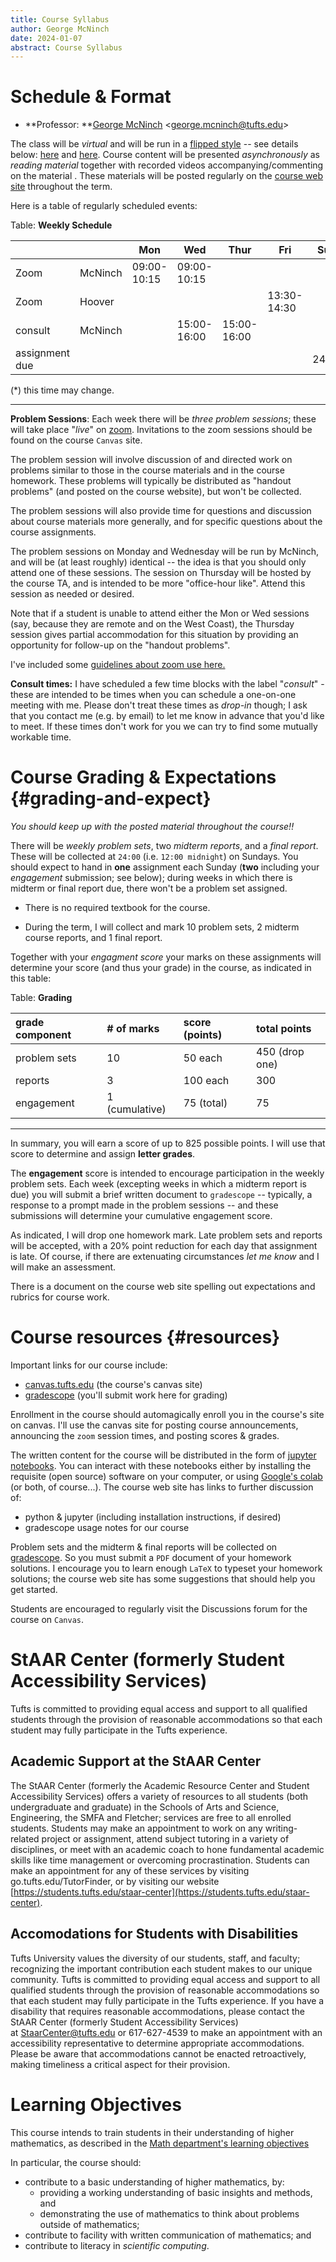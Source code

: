 ```yaml
---
title: Course Syllabus
author: George McNinch
date: 2024-01-07
abstract: Course Syllabus 
---
```



# Schedule & Format

- **Professor: **[George McNinch](http://gmcninch.math.tufts.edu)
  <<george.mcninch@tufts.edu>>


The class will be *virtual* and will be run in a [flipped style] --
see details below: [here](#grading-and-expect) and
[here](#resources). Course content will be presented *asynchronously*
as *reading material* together with recorded videos
accompanying/commenting on the material . These materials will be
posted regularly on the [course web site] throughout the term.


Here is a table of regularly scheduled events:

Table: **Weekly Schedule**

|                |         |         Mon |         Wed |        Thur |         Fri |   Sun |
|----------------|---------|-------------|-------------|-------------|-------------|-------|
| Zoom           | McNinch | 09:00-10:15 | 09:00-10:15 |             |             |       |
| Zoom           | Hoover  |             |             |             | 13:30-14:30 |       |
| consult        | McNinch |             | 15:00-16:00 | 15:00-16:00 |             |       |
| assignment due |         |             |             |             |             | 24:00 |

(*) this time may change.

-----

**Problem Sessions**: Each week there will be *three problem sessions*;
these will take place "*live*" on
[zoom](https://www.zoom.com). Invitations to the zoom sessions should
be found on the course ``Canvas`` site.

The problem session will involve discussion of and directed work on
problems similar to those in the course materials and in the course
homework. These problems will typically be distributed as "handout
problems" (and posted on the course website), but won't be collected.

The problem sessions will also provide time for questions and
discussion about course materials more generally, and for specific
questions about the course assignments.

The problem sessions on Monday and Wednesday will be run by McNinch,
and will be (at least roughly) identical -- the idea is that you should
only attend one of these sessions.  The session on Thursday will be
hosted by the course TA, and is intended to be more "office-hour
like". Attend this session as needed or desired.

Note that if a student is unable to attend either the Mon or Wed
sessions (say, because they are remote and on the West Coast), the
Thursday session gives partial accommodation for this situation by
providing an opportunity for follow-up on the "handout problems".


I've included some [guidelines about zoom use
here.](/course-info/03a-resources--zoom.html)


**Consult times:** I have scheduled a few time blocks with the label
"*consult*" - these are intended to be times when you can schedule a
one-on-one meeting with me.  Please don't treat these times as
*drop-in* though; I ask that you contact me (e.g. by email) to let me
know in advance that you'd like to meet. If these times don't work for
you we can try to find some mutually workable time.

[flipped style]: https://en.wikipedia.org/wiki/Flipped_classroom
[tufts.box.com]:   http://tufts.box.com
[course web site]: https://gmcninch-tufts.github.io/math87-fall2020/
[canvas]:          http]://canvas.tufts.edu
[Google's colab]:  https://colab.research.google.com/
[canvas page]:     http]://canvas.tufts.edu


# Course Grading & Expectations   {#grading-and-expect}

*You should keep up with the posted material throughout the  course!!*

There will be *weekly problem sets*, two *midterm reports*, and a
*final report*. These will be collected at ``24:00`` (i.e. ``12:00
midnight``) on Sundays. You should expect to hand in **one** assignment each
Sunday (**two** including your *engagement* submission; see below);
during weeks in which there is midterm or final report due, there
won't be a problem set assigned.


- There is no required textbook for the course.

- During the term, I will collect and mark 10 problem sets, 2 midterm
  course reports, and 1 final report.

Together with your *engagment score* your marks on these assignments
will determine your score (and thus your grade) in the course, as
indicated in this table:


Table: **Grading**

| grade component | # of marks     | score (points) | total points   |
| :-----------    | :---------     | :------------  | :-----------   |
| problem sets    | 10             | 50 each        | 450 (drop one) |
| reports         | 3              | 100 each       | 300            |
| engagement      | 1 (cumulative) | 75 (total)     | 75             |

-------

In summary, you will earn a score of up to 825 possible points. I will
use that score to determine and assign **letter grades**.
       
The **engagement** score is intended to encourage participation in the
weekly problem sets.  Each week (excepting weeks in which a midterm
report is due) you will submit a brief written document to
``gradescope`` -- typically, a response to a prompt made in the
problem sessions -- and these submissions will determine your
cumulative engagement score.

As indicated, I will drop one homework mark.  Late problem sets and
reports will be accepted, with a 20% point reduction for each day that
assignment is late. Of course, if there are extenuating circumstances
*let me know* and I will make an assessment.

There is a document on the course web site spelling out expectations
and rubrics for course work.

# Course resources {#resources}

Important links for our course include:

-  [canvas.tufts.edu] (the course's canvas site)
-  [gradescope] (you'll submit work here for grading)

Enrollment in the course should automagically enroll you in the
course's site on canvas. I'll use the canvas site for posting course
announcements, announcing the ``zoom`` session times, and posting
scores & grades.

[canvas.tufts.edu]: http://canvas.tufts.edu
[gradescope]: http://www.gradescope.com
<!-- [piazza]: http://piazza.com/tufts/fall2020/math0087 -->
[course-page]: https://gmcninch-tufts.github.io/tufts-math87-fall2020/

The written content for the course will be distributed in the form of
[jupyter notebooks]. You can interact with these notebooks either by
installing the requisite (open source) software on your computer, or
using [Google's colab] (or both, of course...). The course web site
has links to further discussion of:

- python & jupyter (including installation instructions, if desired)
- gradescope usage notes for our course
   
[jupyter notebooks]: https://jupyter.org/

Problem sets and the midterm & final reports will be collected on
[gradescope]. So you must submit a ``PDF`` document of your homework
solutions. I encourage you to learn enough ``LaTeX`` to typeset your
homework solutions; the course web site has some suggestions that
should help you get started.

Students are encouraged to regularly visit the Discussions forum for
the course on ``Canvas``.




# StAAR Center (formerly Student Accessibility Services)

Tufts is committed to providing equal access and support to all
qualified students through the provision of reasonable accommodations
so that each student may fully participate in the Tufts experience.

## Academic Support at the StAAR Center

The StAAR Center (formerly the Academic Resource Center and Student
Accessibility Services) offers a variety of resources to all students
(both undergraduate and graduate) in the Schools of Arts and Science,
Engineering, the SMFA and Fletcher; services are free to all enrolled
students. Students may make an appointment to work on any
writing-related project or assignment, attend subject tutoring in a
variety of disciplines, or meet with an academic coach to hone
fundamental academic skills like time management or overcoming
procrastination. Students can make an appointment for any of these
services by visiting go.tufts.edu/TutorFinder, or by visiting our
website
[https://students.tufts.edu/staar-center](https://students.tufts.edu/staar-center).



## Accomodations for Students with Disabilities

Tufts University values the diversity of our students, staff, and
faculty; recognizing the important contribution each student makes to
our unique community. Tufts is committed to providing equal access and
support to all qualified students through the provision of reasonable
accommodations so that each student may fully participate in the Tufts
experience. If you have a disability that requires reasonable
accommodations, please contact the StAAR Center (formerly Student
Accessibility Services)
at [StaarCenter@tufts.edu](mailto:StaarCenter@tufts.edu) or 617-627-4539 to
make an appointment with an accessibility representative to determine
appropriate accommodations. Please be aware that accommodations cannot
be enacted retroactively, making timeliness a critical aspect for
their provision.


# Learning Objectives

This course intends to train students in their understanding of higher
mathematics, as described in the [Math department's learning
objectives](https://ase.tufts.edu/faculty/committees/objectives/math.htm)

In particular, the course should:

-  contribute to a basic understanding of higher mathematics, by:
   - providing a working understanding of basic insights
     and methods, and 
   - demonstrating the use of mathematics to think about problems
     outside of mathematics;
- contribute to facility with written communication of mathematics; and
- contribute to literacy in *scientific computing*.
